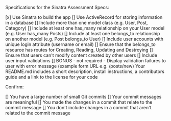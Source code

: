 Specifications for the Sinatra Assessment
Specs:

 [x] Use Sinatra to build the app
 [] Use ActiveRecord for storing information in a database
 [] Include more than one model class (e.g. User, Post, Category)
 [] Include at least one has_many relationship on your User model (e.g. User has_many Posts)
 [] Include at least one belongs_to relationship on another model (e.g. Post belongs_to User)
 [] Include user accounts with unique login attribute (username or email)
 [] Ensure that the belongs_to resource has routes for Creating, Reading, Updating and Destroying
 [] Ensure that users can't modify content created by other users
 [] Include user input validations
 [] BONUS - not required - Display validation failures to user with error message (example form URL e.g. /posts/new)
    Your README.md includes a short description, install instructions, a contributors guide and a link to the license for your code

Confirm:

 [] You have a large number of small Git commits
 [] Your commit messages are meaningful
 [] You made the changes in a commit that relate to the commit message
 [] You don't include changes in a commit that aren't related to the commit message